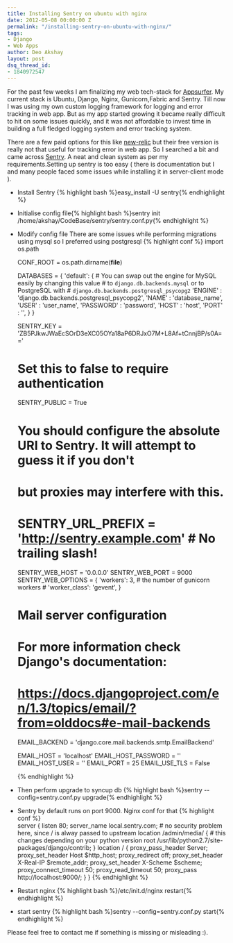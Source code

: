```yaml
---
title: Installing Sentry on ubuntu with nginx
date: 2012-05-08 00:00:00 Z
permalink: "/installing-sentry-on-ubuntu-with-nginx/"
tags:
- Django
- Web Apps
author: Deo Akshay
layout: post
dsq_thread_id:
- 1840972547
---
```


For the past few weeks I am finalizing my web tech-stack for [Appsurfer][1]. My current stack is Ubuntu, Django, Nginx, Gunicorn,Fabric and Sentry. Till now I was using my own custom logging framework for logging and error tracking in web app. But as my app started growing it became really difficult to hit on some issues quickly, and it was not affordable to invest time in building a full fledged logging system and error tracking system.

There are a few paid options for this like [new-relic][2] but their free version is really not that useful for tracking error in web app. So I searched a bit and came across [Sentry][3]. A neat and clean system as per my requirements.Setting up sentry is too easy ( there is documentation but I and many people faced some issues while installing it in server-client mode ).

- Install Sentry {% highlight bash %}easy_install -U sentry{% endhighlight %}
- Initialise config file{% highlight bash %}sentry init /home/akshay/CodeBase/sentry/sentry.conf.py{% endhighlight %}
- Modify config file
  There are some issues while performing migrations using mysql so I preferred using postgresql
  {% highlight conf %}
  import os.path

  CONF_ROOT = os.path.dirname(**file**)

  DATABASES = {
  'default': { # You can swap out the engine for MySQL easily by changing this value # to `django.db.backends.mysql` or to PostgreSQL with # `django.db.backends.postgresql_psycopg2`
  'ENGINE' : 'django.db.backends.postgresql_psycopg2',
  'NAME' : 'database_name',
  'USER' : 'user_name',
  'PASSWORD' : 'password',
  'HOST' : 'host',
  'PORT' : '',
  }
  }

  SENTRY_KEY = 'ZB5PJkwJWaEcSOrD3eXC05OYa18aP6DRJxO7M+L8Af+tCnnjBP/s0A=='

  # Set this to false to require authentication

  SENTRY_PUBLIC = True

  # You should configure the absolute URI to Sentry. It will attempt to guess it if you don't

  # but proxies may interfere with this.

  # SENTRY_URL_PREFIX = 'http://sentry.example.com' # No trailing slash!

  SENTRY_WEB_HOST = '0.0.0.0'
  SENTRY_WEB_PORT = 9000
  SENTRY_WEB_OPTIONS = {
  'workers': 3, # the number of gunicorn workers # 'worker_class': 'gevent',
  }

  # Mail server configuration

  # For more information check Django's documentation:

  # https://docs.djangoproject.com/en/1.3/topics/email/?from=olddocs#e-mail-backends

  EMAIL_BACKEND = 'django.core.mail.backends.smtp.EmailBackend'

  EMAIL_HOST = 'localhost'
  EMAIL_HOST_PASSWORD = ''
  EMAIL_HOST_USER = ''
  EMAIL_PORT = 25
  EMAIL_USE_TLS = False

  {% endhighlight %}

- Then perform upgrade to syncup db
  {% highlight bash %}sentry --config=sentry.conf.py upgrade{% endhighlight %}
- Sentry by default runs on port 9000. Nginx conf for that
  {% highlight conf %}  
   server {
  listen 80;
  server_name local.sentry.com; # no security problem here, since / is alway passed to upstream
      location /admin/media/ {
      # this changes depending on your python version
      root /usr/lib/python2.7/site-packages/django/contrib;
      }
      location / {
          proxy_pass_header Server;
          proxy_set_header Host $http_host;
          proxy_redirect off;
          proxy_set_header X-Real-IP $remote_addr;
          proxy_set_header X-Scheme $scheme;
          proxy_connect_timeout 50;
          proxy_read_timeout 50;
          proxy_pass http://localhost:9000/;
      }
  }
  {% endhighlight %}
- Restart nginx {% highlight bash %}/etc/init.d/nginx restart{% endhighlight %}
- start sentry {% highlight bash %}sentry --config=sentry.conf.py start{% endhighlight %}

Please feel free to contact me if something is missing or misleading :).

[1]: http://appsurfer.com
[2]: https://newrelic.com/
[3]: https://github.com/dcramer/sentry
[4]: http://blog.akshaydeo.me/wp-content/uploads/2012/05/Sentry.png

